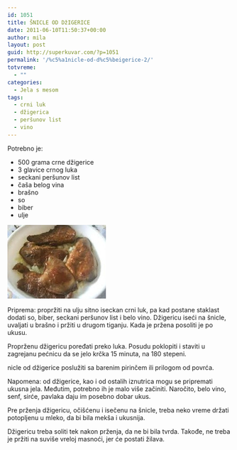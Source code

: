```yaml
---
id: 1051
title: ŠNICLE OD DžIGERICE
date: 2011-06-10T11:50:37+00:00
author: mila
layout: post
guid: http://superkuvar.com/?p=1051
permalink: '/%c5%a1nicle-od-d%c5%beigerice-2/'
totvreme:
  - ""
categories:
  - Jela s mesom
tags:
  - crni luk
  - džigerica
  - peršunov list
  - vino
---
```

Potrebno je:

  * 500 grama crne džigerice
  * 3 glavice crnog luka
  * seckani peršunov list
  * čaša belog vina
  * brašno
  * so
  * biber
  * ulje

<img class="alignnone size-full wp-image-1054" title="snicleoddzigerice" src="/wp-content/uploads/2011/06/snicleoddzigerice-e1307706622463.jpg" alt="" width="222" height="166" /> 

Priprema: propržiti na ulju sitno iseckan crni luk, pa kad postane staklast dodati so, biber, seckani peršunov list i belo vino. Džigericu iseći na šnicle, uvaljati u brašno i pržiti u drugom tiganju. Kada je pržena posoliti je po ukusu.

Proprženu džigericu poređati preko luka. Posudu poklopiti i staviti u zagrejanu pećnicu da se jelo krčka 15 minuta, na 180 stepeni.

 nicle od džigerice poslužiti sa barenim pirinčem ili prilogom od povrća.

Napomena: od džigerice, kao i od ostalih iznutrica mogu se pripremati ukusna jela. Međutim, potrebno ih je malo više začiniti. Naročito, belo vino, senf, sirće, pavlaka daju im posebno dobar ukus.

Pre prženja džigericu, očišćenu i isečenu na šnicle, treba neko vreme držati potopljenu u mleko, da bi bila mekša i ukusnija.

Džigericu treba soliti tek nakon prženja, da ne bi bila tvrda. Takođe, ne treba je pržiti na suviše vreloj masnoći, jer će postati žilava.

&nbsp;